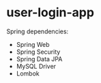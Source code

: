 # user-login-app

Spring dependencies:
- Spring Web
- Spring Security
- Spring Data JPA
- MySQL Driver
- Lombok
